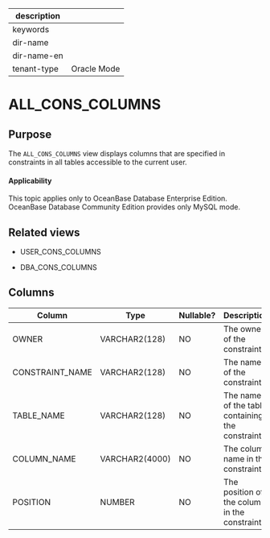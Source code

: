 | description ||
|---|---|
| keywords ||
| dir-name ||
| dir-name-en ||
| tenant-type | Oracle Mode |

# ALL_CONS_COLUMNS

## Purpose

The `ALL_CONS_COLUMNS` view displays columns that are specified in constraints in all tables accessible to the current user.

<main id="notice" >
    <h4>Applicability</h4>
    <p>This topic applies only to OceanBase Database Enterprise Edition. OceanBase Database Community Edition provides only MySQL mode. </p>
  </main>

## Related views

* USER_CONS_COLUMNS

* DBA_CONS_COLUMNS

## Columns

| **Column** | **Type** | **Nullable?** | **Description** |
|-----------------|----------------|----------------|----------|
| OWNER | VARCHAR2(128) | NO | The owner of the constraint. |
| CONSTRAINT_NAME | VARCHAR2(128) | NO | The name of the constraint. |
| TABLE_NAME | VARCHAR2(128) | NO | The name of the table containing the constraint. |
| COLUMN_NAME | VARCHAR2(4000) | NO | The column name in the constraint. |
| POSITION | NUMBER | NO | The position of the column in the constraint. |
